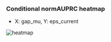 ### Conditional normAUPRC heatmap

- X: gap_mu, Y: eps_current

![heatmap](/home/elicer/project_0814_2/results/20250817-011255/holdout/conditional_heatmap_gap_mu_vs_eps_current.png)
